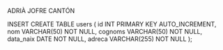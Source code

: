 ADRIÀ JOFRE CANTÓN

INSERT
 
CREATE TABLE users (
    id INT PRIMARY KEY AUTO_INCREMENT,
    nom VARCHAR(50) NOT NULL,
    cognoms VARCHAR(50) NOT NULL,
    data_naix DATE NOT NULL,
    adreca VARCHAR(255) NOT NULL
); 
